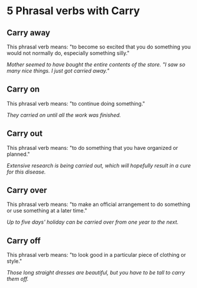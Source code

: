 # 5 Phrasal verbs with Carry

## Carry away

This phrasal verb means: "to become so excited that you do something you would not normally do, especially something silly."

_Mother seemed to have bought the entire contents of the store. "I saw so many nice things. I just got carried away."_

## Carry on

This phrasal verb means: "to continue doing something."

_They carried on until all the work was finished._

## Carry out

This phrasal verb means: "to do something that you have organized or planned."

_Extensive research is being carried out, which will hopefully result in a cure for this disease._

## Carry over

This phrasal verb means: "to make an official arrangement to do something or use something at a later time."

_Up to five days' holiday can be carried over from one year to the next._

## Carry off

This phrasal verb means: "to look good in a particular piece of clothing or style."

_Those long straight dresses are beautiful, but you have to be tall to carry them off._